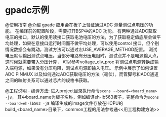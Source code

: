 # gpadc示例
@使用指南
    @介绍
        gpadc 应用会在板子上验证通过ADC 测量测试点电压的功能。
        在编译前的配置阶段，需要打开BSP中的ADC 功能。
        有两种通过ADC获取电压的接口，默认的使用读接口获取电池电压的方法，为了获取稳定值底层会做平均处理，如果在意接口运行时间而不做平均处理，可以使用control 接口，但个别情况数据会有跳动，测试方法可以通过宏USE_AVERAGE_METHOD配置。
        测试电压默认输出测试点电压，当部分电路有分压电阻时，测试点并不是电源输入点，这时候就需要带入分压计算， 可以参考voltage_div_proc 将测试点电源转换成输入端电源，如果没有分压电阻，测试点电源即输入电压。
        示例中展示了如何设置ADC PINMUX 以及如何通过ADC获取电压的方法（毫伏），而管脚号和ADC通道之间的映射关系可以通过芯片的规格书获取。
      
 @工程说明
        - 编译方法: 进入project目录执行命令`scons --board=<board_name> -j8`， 其中board_name为板子名称，例如编译eh-lb563板子，完整命令为`scons --board=eh-lb563 -j8`
          编译生成的image文件存放在HCPU的build_<board_name>目录下，common工程的用法参考通<<用工程构建方法>>